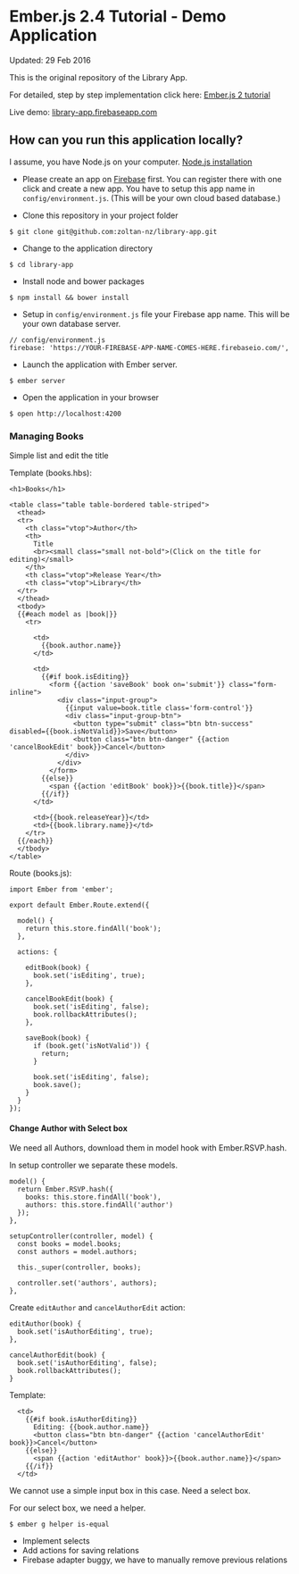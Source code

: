 # Ember.js 2.4 Tutorial - Demo Application

Updated: 29 Feb 2016

This is the original repository of the Library App.
 
For detailed, step by step implementation click here: [Ember.js 2 tutorial](http://yoember.com)

Live demo: [library-app.firebaseapp.com](https://library-app.firebaseapp.com/)

## How can you run this application locally?

I assume, you have Node.js on your computer. [Node.js installation](http://yoember.com/nodejs/the-best-way-to-install-node-js/)

* Please create an app on [Firebase](http://www.firebase.com) first. You can register there with one click and create a new app. You have to setup this app name in `config/environment.js`. (This will be your own cloud based database.)
 
* Clone this repository in your project folder
```
$ git clone git@github.com:zoltan-nz/library-app.git
```
* Change to the application directory
```
$ cd library-app
```
* Install node and bower packages
```
$ npm install && bower install
```
* Setup in `config/environment.js` file your Firebase app name. This will be your own database server.
```
// config/environment.js
firebase: 'https://YOUR-FIREBASE-APP-NAME-COMES-HERE.firebaseio.com/',
```
* Launch the application with Ember server.
```
$ ember server
```
* Open the application in your browser
```
$ open http://localhost:4200
```

### Managing Books

Simple list and edit the title

Template (books.hbs):

```
<h1>Books</h1>

<table class="table table-bordered table-striped">
  <thead>
  <tr>
    <th class="vtop">Author</th>
    <th>
      Title
      <br><small class="small not-bold">(Click on the title for editing)</small>
    </th>
    <th class="vtop">Release Year</th>
    <th class="vtop">Library</th>
  </tr>
  </thead>
  <tbody>
  {{#each model as |book|}}
    <tr>

      <td>
        {{book.author.name}}
      </td>

      <td>
        {{#if book.isEditing}}
          <form {{action 'saveBook' book on='submit'}} class="form-inline">
            <div class="input-group">
              {{input value=book.title class='form-control'}}
              <div class="input-group-btn">
                <button type="submit" class="btn btn-success" disabled={{book.isNotValid}}>Save</button>
                <button class="btn btn-danger" {{action 'cancelBookEdit' book}}>Cancel</button>
              </div>
            </div>
          </form>
        {{else}}
          <span {{action 'editBook' book}}>{{book.title}}</span>
        {{/if}}
      </td>

      <td>{{book.releaseYear}}</td>
      <td>{{book.library.name}}</td>
    </tr>
  {{/each}}
  </tbody>
</table>
```

Route (books.js):

```
import Ember from 'ember';

export default Ember.Route.extend({

  model() {
    return this.store.findAll('book');
  },

  actions: {

    editBook(book) {
      book.set('isEditing', true);
    },

    cancelBookEdit(book) {
      book.set('isEditing', false);
      book.rollbackAttributes();
    },

    saveBook(book) {
      if (book.get('isNotValid')) {
        return;
      }

      book.set('isEditing', false);
      book.save();
    }
  }
});
```

#### Change Author with Select box

We need all Authors, download them in model hook with Ember.RSVP.hash.

In setup controller we separate these models.

    model() {
      return Ember.RSVP.hash({
        books: this.store.findAll('book'),
        authors: this.store.findAll('author')
      });
    },
  
    setupController(controller, model) {
      const books = model.books;
      const authors = model.authors;
  
      this._super(controller, books);
  
      controller.set('authors', authors);
    },

Create `editAuthor` and `cancelAuthorEdit` action:
 

    editAuthor(book) {
      book.set('isAuthorEditing', true);
    },
    
    cancelAuthorEdit(book) {
      book.set('isAuthorEditing', false);
      book.rollbackAttributes();
    }
    
Template:

      <td>
        {{#if book.isAuthorEditing}}
          Editing: {{book.author.name}}
          <button class="btn btn-danger" {{action 'cancelAuthorEdit' book}}>Cancel</button>
        {{else}}
          <span {{action 'editAuthor' book}}>{{book.author.name}}</span>
        {{/if}}
      </td>

We cannot use a simple input box in this case. Need a select box.

For our select box, we need a helper.

    $ ember g helper is-equal
    

* Implement selects
* Add actions for saving relations
* Firebase adapter buggy, we have to manually remove previous relations
